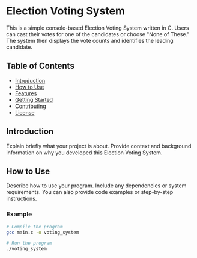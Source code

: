 # Election Voting System

This is a simple console-based Election Voting System written in C. Users can cast their votes for one of the candidates or choose "None of These." The system then displays the vote counts and identifies the leading candidate.

## Table of Contents

- [Introduction](#introduction)
- [How to Use](#how-to-use)
- [Features](#features)
- [Getting Started](#getting-started)
- [Contributing](#contributing)
- [License](#license)

## Introduction

Explain briefly what your project is about. Provide context and background information on why you developed this Election Voting System.

## How to Use

Describe how to use your program. Include any dependencies or system requirements. You can also provide code examples or step-by-step instructions.

### Example

```bash
# Compile the program
gcc main.c -o voting_system

# Run the program
./voting_system
